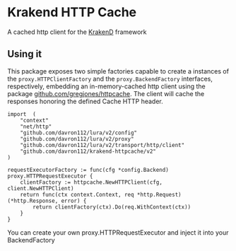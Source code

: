 Krakend HTTP Cache
====

A cached http client for the [KrakenD](github.com/devopsfaith/krakend) framework

## Using it

This package exposes two simple factories capable to create a instances of the `proxy.HTTPClientFactory` and the `proxy.BackendFactory` interfaces, respectively, embedding an in-memory-cached http client using the package [github.com/gregjones/httpcache](https://github.com/gregjones/httpcache). The client will cache the responses honoring the defined Cache HTTP header.

	import 	(
		"context"
		"net/http"
		"github.com/davron112/lura/v2/config"
		"github.com/davron112/lura/v2/proxy"
		"github.com/davron112/lura/v2/transport/http/client"
		"github.com/davron112/krakend-httpcache/v2"
	)

	requestExecutorFactory := func(cfg *config.Backend) proxy.HTTPRequestExecutor {
		clientFactory := httpcache.NewHTTPClient(cfg, client.NewHTTPClient)
		return func(ctx context.Context, req *http.Request) (*http.Response, error) {
			return clientFactory(ctx).Do(req.WithContext(ctx))
		}
	}

You can create your own proxy.HTTPRequestExecutor and inject it into your BackendFactory
